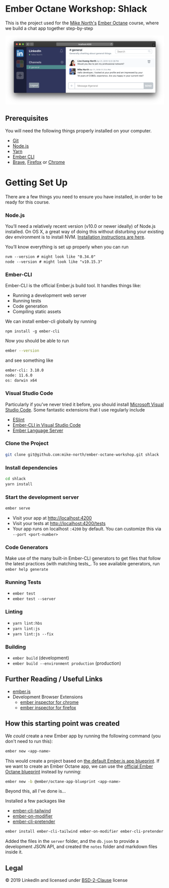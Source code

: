 # Ember Octane Workshop: Shlack

This is the project used for the <a title="Mike North's" href="https://github.com/mike-north">Mike North's</a> <a title="Ember Octane" href="https://emberjs.com/editions/octane/">Ember Octane</a> course, where we build a chat app together step-by-step

![](./notes/img/app.png)

## Prerequisites

You will need the following things properly installed on your computer.

- [Git](https://git-scm.com/)
- [Node.js](https://nodejs.org/)
- [Yarn](https://yarnpkg.com/)
- [Ember CLI](https://ember-cli.com/)
- [Brave](https://brave.com/), [Firefox](https://www.mozilla.org/en-US/firefox/) or [Chrome](https://google.com/chrome/)

# Getting Set Up

There are a few things you need to ensure you have installed, in order to be ready for this course.

### Node.js

You’ll need a relatively recent version (v10.0 or newer ideally) of Node.js installed. On OS X, a great way of doing this without disturbing your existing dev environment is to install NVM. [Installation instructions are here](https://github.com/creationix/nvm#installation).

You’ll know everything is set up properly when you can run

```
nvm --version # might look like "0.34.0"
node --version # might look like "v10.15.3"
```

### Ember-CLI

Ember-CLI is the official Ember.js build tool. It handles things like:

- Running a development web server
- Running tests
- Code generation
- Compiling static assets

We can install ember-cli globally by running

```
npm install -g ember-cli
```

Now you should be able to run

```sh
ember --version
```

and see something like

```
ember-cli: 3.10.0
node: 11.6.0
os: darwin x64
```

### Visual Studio Code

Particularly if you’ve never tried it before, you should install [Microsoft Visual Studio Code](https://code.visualstudio.com/). Some fantastic extensions that I use regularly include

- [ESlint](https://marketplace.visualstudio.com/items?itemName=dbaeumer.vscode-eslint)
- [Ember-CLI in Visual Studio Code](https://marketplace.visualstudio.com/items?itemName=felixrieseberg.vsc-ember-cli)
- [Ember Language Server](https://marketplace.visualstudio.com/items?itemName=emberjs.vscode-ember)

### Clone the Project

```sh
git clone git@github.com:mike-north/ember-octane-workshop.git shlack
```

### Install dependencies

```sh
cd shlack
yarn install
```

### Start the development server

```sh
ember serve
```

- Visit your app at [http://localhost:4200](http://localhost:4200)
- Visit your tests at [http://localhost:4200/tests](http://localhost:4200/tests)
- Your app runs on localhost `:4200` by default. You can customize this via `--port <port-number>`

### Code Generators

Make use of the many built-in Ember-CLI generators to get files that follow the latest practices (with matching tests\_. To see available generators, run `ember help generate`

### Running Tests

- `ember test`
- `ember test --server`

### Linting

- `yarn lint:hbs`
- `yarn lint:js`
- `yarn lint:js --fix`

### Building

- `ember build` (development)
- `ember build --environment production` (production)

## Further Reading / Useful Links

- [ember.js](https://emberjs.com/)
- Development Browser Extensions
  - [ember inspector for chrome](https://chrome.google.com/webstore/detail/ember-inspector/bmdblncegkenkacieihfhpjfppoconhi)
  - [ember inspector for firefox](https://addons.mozilla.org/en-US/firefox/addon/ember-inspector/)

## How this starting point was created

We _could_ create a new Ember app by running the following command (you don't need to run this):

```sh
ember new <app-name>
```

This would create a project based on [the default Ember.js app blueprint](https://github.com/ember-cli/ember-cli/tree/7d9fce01d8faa4ce69cc6a8aab6f7f07b6b88425/blueprints/app). If we want to create an Ember Octane app, we can use the [official Ember Octane blueprint](https://github.com/ember-cli/ember-octane-blueprint/tree/396992a0e0582a18fe718e888a57432aaafc46fe/packages/%40ember/octane-app-blueprint) instead by running:

```sh
ember new -b @ember/octane-app-blueprint <app-name>
```

Beyond this, all I've done is...

Installed a few packages like

- [ember-cli-tailwind](https://github.com/embermap/ember-cli-tailwind)
- [ember-on-modifier](https://github.com/buschtoens/ember-on-modifier)
- [ember-cli-pretender](https://github.com/rwjblue/ember-cli-pretender)

```sh
ember install ember-cli-tailwind ember-on-modifier ember-cli-pretender
```

Added the files in the `server` folder, and the `db.json` to provide a development JSON API, and created the `notes` folder and markdown files inside it.

## Legal

&copy; 2019 LinkedIn and licensed under [BSD-2-Clause](https://opensource.org/licenses/BSD-2-Clause) license
